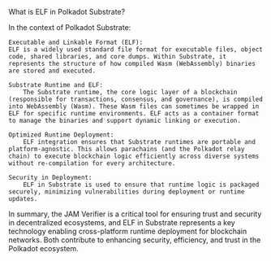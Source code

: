 What is ELF in Polkadot Substrate?

In the context of Polkadot Substrate:

    Executable and Linkable Format (ELF):
    ELF is a widely used standard file format for executable files, object code, shared libraries, and core dumps. Within Substrate, it represents the structure of how compiled Wasm (WebAssembly) binaries are stored and executed.

    Substrate Runtime and ELF:
        The Substrate runtime, the core logic layer of a blockchain (responsible for transactions, consensus, and governance), is compiled into WebAssembly (Wasm). These Wasm files can sometimes be wrapped in ELF for specific runtime environments. ELF acts as a container format to manage the binaries and support dynamic linking or execution.

    Optimized Runtime Deployment:
        ELF integration ensures that Substrate runtimes are portable and platform-agnostic. This allows parachains (and the Polkadot relay chain) to execute blockchain logic efficiently across diverse systems without re-compilation for every architecture.

    Security in Deployment:
        ELF in Substrate is used to ensure that runtime logic is packaged securely, minimizing vulnerabilities during deployment or runtime updates.

In summary, the JAM Verifier is a critical tool for ensuring trust and security in decentralized ecosystems, and ELF in Substrate represents a key technology enabling cross-platform runtime deployment for blockchain networks. Both contribute to enhancing security, efficiency, and trust in the Polkadot ecosystem.
